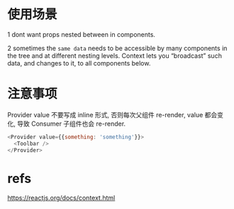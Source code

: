 # 使用场景
1 dont want props nested between in components.

2 sometimes the `same data` needs to be accessible by many components in the tree and at different nesting levels.
Context lets you “broadcast” such data, and changes to it, to all components below.

# 注意事项
Provider value 不要写成 inline 形式, 否则每次父组件 re-render, value 都会变化, 导致 Consumer 子组件也会 re-render.
```js
<Provider value={{something: 'something'}}>
  <Toolbar />
</Provider>
```

# refs
https://reactjs.org/docs/context.html
